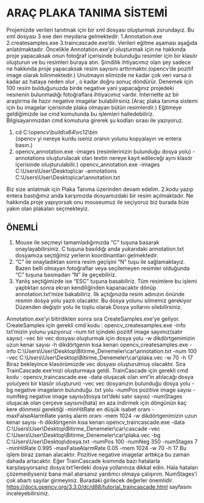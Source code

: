    #                                             ARAÇ PLAKA TANIMA SİSTEMİ
Projemizde verileri tanıtmak için bir xml dosyası oluşturmak zorundayız. Bu xml dosyası 3 exe den meydana gelmektedir. 
1.Annotation.exe 
2.createsamples.exe 
3.traincascade.exe’dir.
Verileri eğitme aşaması aşağıda anlatılmaktadır.
Öncelikle Annotation.exe’yi oluşturmak için ne hakkında proje yapacaksak onun fotoğraf içerisinde bulunduğu resimler için bir klasör oluşturun ve bu resimleri buraya atın. Şimdilik ihtiyacımız olan şey sadece ne hakkında proje yapacaksak resim sayısını arttırmaktır.(opencv’de pozitif image olarak bilinmektedir.) Unutmayın elimizde ne kadar çok veri varsa o kadar az hataya neden olur , o kadar doğru sonuç döndürür. Denemek için 100 resim bulduğunuzda birde negative yani yapacağınız projedeki nesnenin bulunmadığı fotoğraflara ihtiyacımız vardır. İnternette az bir araştırma ile hazır negative imagelar bulabilirsiniz.(Araç plaka tanıma sistemi için bu imagelar içerisinde plaka olmayan bütün resimlerdir.)
Eğitmeye geldiğimizde ise cmd komutunda bu işlemleri halledebiliriz.
Bilgisayarımızdan cmd komutuna girerek şu kodları sırası ile yazıyoruz.
1.	cd C:\opencv\build\x64\vc12\bin\
(opencv yi nereye kurdu iseniz oranın yolunu kopyalayın ve entera basın.)
2.	opencv_annotation.exe -images (resimlerinizin bulunduğu dosya yolu) 
-annotations oluşturulacak olan textin nereye kayıt edileceği aynı klasör içerisinde oluşturulabilir.)
opencv_annotation.exe -images C:\Users\User\Desktop\car -annotations C:\Users\User\Desktop\car\annotation.txt
       
Biz size anlatmak için Plaka Tanıma üzerinden devam edelim. 2.kodu yazıp entera bastığımız anda karşımızda dosyamızdaki bir resim açılmaktadır. Ne hakkında proje yapıyorsak onu mouseumuz ile seçiyoruz biz burada bize yakın olan plakaları seçmekteyiz.



## ÖNEMLİ
1.	Mouse ile seçmeyi tamamladığımızda “C” tuşuna basarak onaylayabilirsiniz. C tuşuna basıldığı anda yukarıdaki annotation.txt dosyamıza seçtiğimiz yerlerin koordinantları gelmektedir.
2.	“C” ile onayladıktan sonra resim geçişini “N” tuşu ile sağlamaktayız. Bazen belli olmayan fotoğraflar veya seçilemeyen resimler olduğunda “C” tuşuna basmadan “N” ile geçebiliriz.
3.	Yanlış seçtiğimizde ise “ESC” tuşuna basabiliriz.
Tüm resimlere bu işlemi yaptıktan sonra ekran kendiliğinden kapanacaktır dönüp annotation.txt’mize bakabiliriz. İlk açtığınızda resim adınızın önünde resmin dosya yolu yazılı olacaktır. Bu dosya yolunu silmemiz gerekiyor Düzenden değiştir yolu ile toplu olarak Dosya yollarını silebilirsiniz.
      
Annotation.exe’yi bitirdikten sonra sıra CreateSamples.exe’ye geliyor.
CreateSamples için gerekli cmd kodu :
opencv_createsamples.exe -info txt’mizin yolunu yazıyoruz
-num txt içindeki pozitif image sayımız(satır sayısı) 
-vec bir vec dosyası oluşturmak için dosya yolu 
-w dikdörtgenimizin uzun kenar sayısı 
-h dikdörtgenin kısa kenarı
opencv_createsamples.exe -info C:\Users\User\Desktop\Bitirme_Denemeler\car\annotation.txt    -num 100 -vec C:\Users\User\Desktop\Bitirme_Denemeler\car\plaka.vec -w 70 -h 17
Biraz bekleyince klasörümüzde vec dosyası oluşturulmuş olacaktır.
Sıra TrainCascade.exe’mizi oluşturmaya geldi.
TrainCascade için gerekli cmd kodu : 
opencv_traincascade.exe -data oluşacak olan xml’in atılacağı dosya yolu(yeni bir klasör oluşturun)
-vec vec dosyanızın bulunduğu dosya yolu 
-bg negative imageların bulunduğu .txt yolu 
-numPos pozitive image sayısı
-numNeg negative image sayısı(dosya.txt’deki satır sayısı)
-numStages oluşacak olan çerçeve sayısını(hata) en aza indirmek için döngünün kaç kere dönmesi gerektiği 
-minHitRate en düşük isabet oranı
-maxFalseAlarmRate yanlış alarm oranı 
-mem 1024 
-w dikdörtgenimizin uzun kenar sayısı 
-h dikdörtgenin kısa kenarı
opencv_traincascade.exe -data C:\Users\User\Desktop\Bitirme_Denemeler\car\cascade -vec C:\Users\User\Desktop\Bitirme_Denemeler\car\plaka.vec -bg C:\Users\User\Desktop\dosya.txt -numPos 100 -numNeg 350 -numStages 7 -minHitRate 0.995 -maxFalseAlarmRate 0.05 -mem 1024 -w 70 -h 17
Bu işlem biraz zaman alacaktır. Pozitive negative imagelar arttıkça bu zaman dahada artacaktır. Eğer TrainCascade kısmında bazı hatalarla karşılaşıyorsanız dosya.txt’lerdeki dosya yollarınıza dikkat edin.
Hala hataları çözemediyseniz bana mail atarsanız yardımcı olmaya çalışırım. NumStages’i çok abartı sayılar girmeyiniz. Buradaki girilecek değerler önemlidir.
https://docs.opencv.org/3.3.0/dc/d88/tutorial_traincascade.html sayfasını inceleyebilirsiniz.












